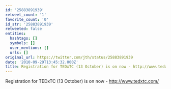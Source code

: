 ```yaml
---
id: '25883891939'
retweet_count: '1'
favorite_count: '0'
id_str: '25883891939'
retweeted: false
entities:
  hashtags: []
  symbols: []
  user_mentions: []
  urls: []
original_url: https://twitter.com/jth/status/25883891939
date: '2010-09-29T13:45:32.000Z'
title: Registration for TEDxTC (13 October) is on now - http://www.tedxtc.com/
---
```


Registration for TEDxTC (13 October) is on now - http://www.tedxtc.com/